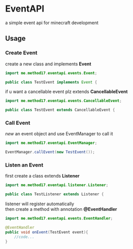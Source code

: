 # EventAPI
a simple event api for minecraft development
## Usage
### Create Event
create a new class and implements **Event**
~~~java
import me.method17.eventapi.events.Event;

public class TestEvent implements Event {
~~~
if u want a cancellable event plz extends **CancellableEvent**
~~~java
import me.method17.eventapi.events.CancellableEvent;

public class TestEvent extends CancellableEvent {
~~~

### Call Event
*new* an event object and use EventManager to call it
~~~java
import me.method17.eventapi.EventManager;

EventManager.callEvent(new TestEvent());
~~~

### Listen an Event
first create a class extends **Listener**
~~~java
import me.method17.eventapi.listener.Listener;

public class TestListener extends Listener {
~~~
listener will register automatically  
then create a method with annotation **@EventHandler**
~~~java
import me.method17.eventapi.events.EventHandler;

@EventHandler
public void onEvent(TestEvent event){
    //code...
}
~~~
